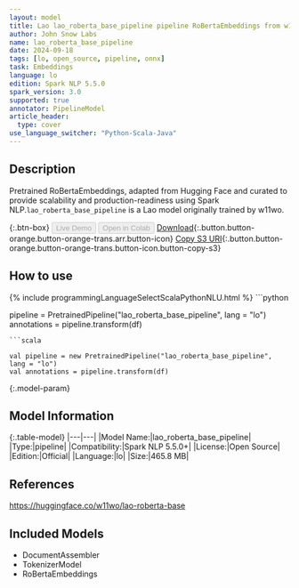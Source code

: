 ```yaml
---
layout: model
title: Lao lao_roberta_base_pipeline pipeline RoBertaEmbeddings from w11wo
author: John Snow Labs
name: lao_roberta_base_pipeline
date: 2024-09-18
tags: [lo, open_source, pipeline, onnx]
task: Embeddings
language: lo
edition: Spark NLP 5.5.0
spark_version: 3.0
supported: true
annotator: PipelineModel
article_header:
  type: cover
use_language_switcher: "Python-Scala-Java"
---
```


## Description

Pretrained RoBertaEmbeddings, adapted from Hugging Face and curated to provide scalability and production-readiness using Spark NLP.`lao_roberta_base_pipeline` is a Lao model originally trained by w11wo.

{:.btn-box}
<button class="button button-orange" disabled>Live Demo</button>
<button class="button button-orange" disabled>Open in Colab</button>
[Download](https://s3.amazonaws.com/auxdata.johnsnowlabs.com/public/models/lao_roberta_base_pipeline_lo_5.5.0_3.0_1726651570200.zip){:.button.button-orange.button-orange-trans.arr.button-icon}
[Copy S3 URI](s3://auxdata.johnsnowlabs.com/public/models/lao_roberta_base_pipeline_lo_5.5.0_3.0_1726651570200.zip){:.button.button-orange.button-orange-trans.button-icon.button-copy-s3}

## How to use



<div class="tabs-box" markdown="1">
{% include programmingLanguageSelectScalaPythonNLU.html %}
```python

pipeline = PretrainedPipeline("lao_roberta_base_pipeline", lang = "lo")
annotations =  pipeline.transform(df)   

```
```scala

val pipeline = new PretrainedPipeline("lao_roberta_base_pipeline", lang = "lo")
val annotations = pipeline.transform(df)

```
</div>

{:.model-param}
## Model Information

{:.table-model}
|---|---|
|Model Name:|lao_roberta_base_pipeline|
|Type:|pipeline|
|Compatibility:|Spark NLP 5.5.0+|
|License:|Open Source|
|Edition:|Official|
|Language:|lo|
|Size:|465.8 MB|

## References

https://huggingface.co/w11wo/lao-roberta-base

## Included Models

- DocumentAssembler
- TokenizerModel
- RoBertaEmbeddings
